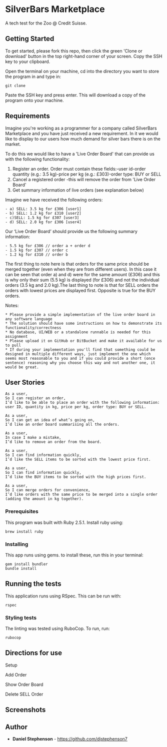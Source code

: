 # SilverBars Marketplace

A tech test for the Zoo @ Credit Suisse.

## Getting Started

To get started, please fork this repo, then click the green 'Clone or download' button in the top right-hand corner of your screen. Copy the SSH key to your clipboard.

Open the terminal on your machine, cd into the directory you want to store the program in and type in:
```
git clone
```
Paste the SSH key and press enter. This will download a copy of the program onto your machine.

## Requirements

Imagine you're working as a programmer for a company called SilverBars Marketplace and you have just received a new requirement. In it we would like to display to our users how much demand for silver bars there is on the market.

To do this we would like to have a 'Live Order Board' that can provide us with the following functionality:

  1) Register an order. Order must contain these fields:-user id-order quantity (e.g.: 3.5 kg)-price per kg (e.g.: £303)-order type: BUY or SELL
  2) Cancel a registered order -this will remove the order from 'Live Order Board'
  3) Get summary information of live orders (see explanation below)

  Imagine we have received the following orders:

    - a) SELL: 3.5 kg for £306 [user1]
    - b) SELL: 1.2 kg for £310 [user2]
    - c)SELL: 1.5 kg for £307 [user3]
    - d) SELL: 2.0 kg for £306 [user4]

  Our ‘Live Order Board’ should provide us the following summary information:

    - 5.5 kg for £306 // order a + order d
    - 1.5 kg for £307 // order c
    - 1.2 kg for £310 // order b

  The first thing to note here is that orders for the same price should be merged together (even when they are from different users). In this case it can be seen that order a) and d) were for the same amount (£306) and this is why only their sum (5.5 kg) is displayed (for £306) and not the individual orders (3.5 kg and 2.0 kg).The last thing to note is that for SELL orders the orders with lowest prices are displayed first. Opposite is true for the BUY orders.

  Notes:

    * Please provide a simple implementation of the live order board in any software language
    * The solution should have some instructions on how to demonstrate its functionality/correctness
    * No database, UI/WEB or a standalone runnable is needed for this assignment
    * Please upload it on GitHub or BitBucket and make it available for us to pull
    * If during your implementation you'll find that something could be designed in multiple different ways, just implement the one which seems most reasonable to you and if you could provide a short (once sentence) reasoning why you choose this way and not another one, it would be great.

## User Stories

```
As a user,
So I can register an order,
I’d like to be able to place an order with the following information:	user ID, quantity in kg, price per kg, order type: BUY or SELL.
```
```
As a user,
So I can get an idea of what’s going on,
I’d like an order board summarising all the orders.
```
```
As a user,
In case I make a mistake,
I’d like to remove an order from the board.
```
```
As a user,
So I can find information quickly,
I’d like the SELL items to be sorted with the lowest price first.
```
```
As a user,
So I can find information quickly,
I’d like the BUY items to be sorted with the high prices first.
```
```
As a user,
So I can merge orders for convenience,
I’d like orders with the same price to be merged into a single order (adding the amount in kg together).
```


### Prerequisites

This program was built with Ruby 2.5.1. Install ruby using:

```
brew install ruby
```

### Installing

This app runs using gems. to install these, run this in your terminal:

```
gem install bundler
bundle install
```

## Running the tests

This application runs using RSpec. This can be run with:

```
rspec
```

### Styling tests

The linting was tested using RuboCop. To run, run:

```
rubocop
```

## Directions for use
Setup

Add Order

Show Order Board

Delete SELL Order 
## Screenshots

## Author

* **Daniel Stephenson** - https://github.com/djstephenson7
